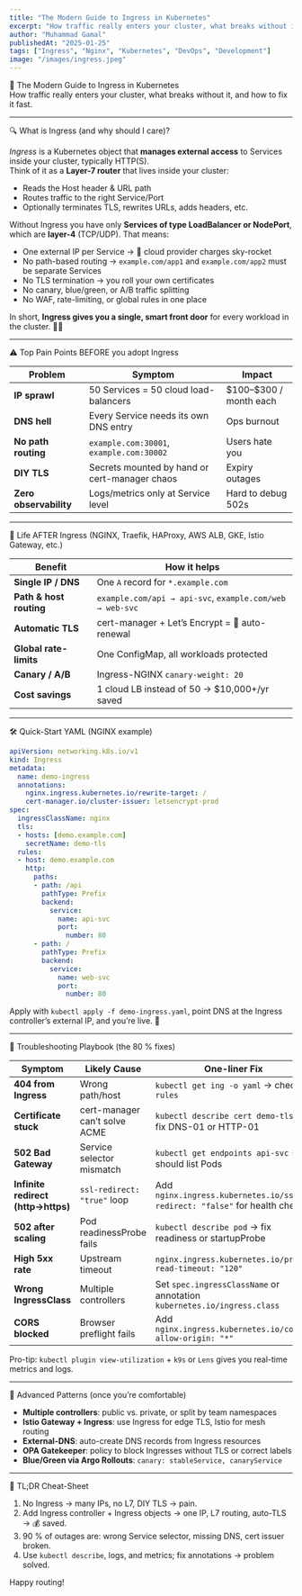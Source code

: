 ```yaml
---
title: "The Modern Guide to Ingress in Kubernetes"
excerpt: "How traffic really enters your cluster, what breaks without it, and how to fix it fast."
author: "Muhammad Gamal"
publishedAt: "2025-01-25"
tags: ["Ingress", "Nginx", "Kubernetes", "DevOps", "Development"]
image: "/images/ingress.jpeg"
---
```


🚀  The Modern Guide to Ingress in Kubernetes  
How traffic really enters your cluster, what breaks without it, and how to fix it fast.

---

🔍  What is Ingress (and why should I care)?

*Ingress* is a Kubernetes object that **manages external access** to Services inside your cluster, typically HTTP(S).  
Think of it as a **Layer-7 router** that lives inside your cluster:

- Reads the Host header & URL path  
- Routes traffic to the right Service/Port  
- Optionally terminates TLS, rewrites URLs, adds headers, etc.

Without Ingress you have only **Services of type LoadBalancer or NodePort**, which are **layer-4** (TCP/UDP). That means:

- One external IP per Service → 💸 cloud provider charges sky-rocket  
- No path-based routing → `example.com/app1` and `example.com/app2` must be separate Services  
- No TLS termination → you roll your own certificates  
- No canary, blue/green, or A/B traffic splitting  
- No WAF, rate-limiting, or global rules in one place  

In short, **Ingress gives you a single, smart front door** for every workload in the cluster. 🚪✨

---

⚠️  Top Pain Points BEFORE you adopt Ingress

| Problem | Symptom | Impact |
|---|---|---|
| **IP sprawl** | 50 Services = 50 cloud load-balancers | \$100–\$300 / month each |
| **DNS hell** | Every Service needs its own DNS entry | Ops burnout |
| **No path routing** | `example.com:30001`, `example.com:30002` | Users hate you |
| **DIY TLS** | Secrets mounted by hand or cert-manager chaos | Expiry outages |
| **Zero observability** | Logs/metrics only at Service level | Hard to debug 502s |

---

🎉  Life AFTER Ingress (NGINX, Traefik, HAProxy, AWS ALB, GKE, Istio Gateway, etc.)

| Benefit | How it helps |
|---|---|
| **Single IP / DNS** | One `A` record for `*.example.com` |
| **Path & host routing** | `example.com/api → api-svc`, `example.com/web → web-svc` |
| **Automatic TLS** | cert-manager + Let’s Encrypt = 🔐 auto-renewal |
| **Global rate-limits** | One ConfigMap, all workloads protected |
| **Canary / A/B** | Ingress-NGINX `canary-weight: 20` |
| **Cost savings** | 1 cloud LB instead of 50 → \$10,000+/yr saved |

---

🛠️  Quick-Start YAML (NGINX example)

```yaml
apiVersion: networking.k8s.io/v1
kind: Ingress
metadata:
  name: demo-ingress
  annotations:
    nginx.ingress.kubernetes.io/rewrite-target: /
    cert-manager.io/cluster-issuer: letsencrypt-prod
spec:
  ingressClassName: nginx
  tls:
  - hosts: [demo.example.com]
    secretName: demo-tls
  rules:
  - host: demo.example.com
    http:
      paths:
      - path: /api
        pathType: Prefix
        backend:
          service:
            name: api-svc
            port:
              number: 80
      - path: /
        pathType: Prefix
        backend:
          service:
            name: web-svc
            port:
              number: 80
```

Apply with `kubectl apply -f demo-ingress.yaml`, point DNS at the Ingress controller’s external IP, and you’re live. 🎊

---

🔎  Troubleshooting Playbook (the 80 % fixes)

| Symptom | Likely Cause | One-liner Fix |
|---|---|---|
| **404 from Ingress** | Wrong path/host | `kubectl get ing -o yaml` → check `rules` |
| **Certificate stuck** | cert-manager can’t solve ACME | `kubectl describe cert demo-tls` → fix DNS-01 or HTTP-01 |
| **502 Bad Gateway** | Service selector mismatch | `kubectl get endpoints api-svc` → should list Pods |
| **Infinite redirect (http→https)** | `ssl-redirect: "true"` loop | Add `nginx.ingress.kubernetes.io/ssl-redirect: "false"` for health checks |
| **502 after scaling** | Pod readinessProbe fails | `kubectl describe pod` → fix readiness or startupProbe |
| **High 5xx rate** | Upstream timeout | `nginx.ingress.kubernetes.io/proxy-read-timeout: "120"` |
| **Wrong IngressClass** | Multiple controllers | Set `spec.ingressClassName` or annotation `kubernetes.io/ingress.class` |
| **CORS blocked** | Browser preflight fails | Add `nginx.ingress.kubernetes.io/cors-allow-origin: "*"` |

Pro-tip: `kubectl plugin view-utilization` + `k9s` or `Lens` gives you real-time metrics and logs.

---

🧪  Advanced Patterns (once you’re comfortable)

- **Multiple controllers**: public vs. private, or split by team namespaces  
- **Istio Gateway + Ingress**: use Ingress for edge TLS, Istio for mesh routing  
- **External-DNS**: auto-create DNS records from Ingress resources  
- **OPA Gatekeeper**: policy to block Ingresses without TLS or correct labels  
- **Blue/Green via Argo Rollouts**: `canary: stableService, canaryService`

---

📝  TL;DR Cheat-Sheet

1. No Ingress → many IPs, no L7, DIY TLS → pain.  
2. Add Ingress controller + Ingress objects → one IP, L7 routing, auto-TLS → 💰 saved.  
3. 90 % of outages are: wrong Service selector, missing DNS, cert issuer broken.  
4. Use `kubectl describe`, logs, and metrics; fix annotations → problem solved.  

Happy routing!